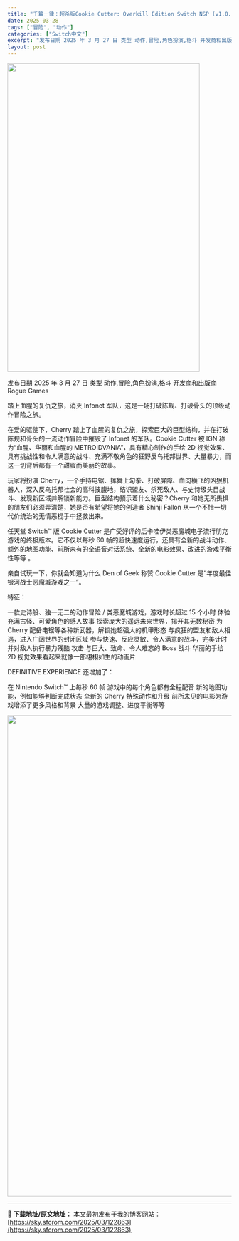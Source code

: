 ```yaml
---
title: "千篇一律：超杀版Cookie Cutter: Overkill Edition Switch NSP (v1.0.0)中文"
date: 2025-03-28
tags: ["冒险", "动作"]
categories: ["Switch中文"]
excerpt: "发布日期 2025 年 3 月 27 日 类型 动作,冒险,角色扮演,格斗 开发商和出版商 Rogue Games 踏上血腥的复仇之旅，消灭 Infonet 军队，这是一场打破陈规、打破骨头的顶级动作冒险之旅。 在爱的驱使下，Cherry 踏上了血腥的复仇之旅，探索巨大的巨型结构，并在打破陈规和骨头&hellip;"
layout: post
---
```


<img class="aligncenter size-full wp-image-122867" src="https://sky.sfcrom.com/wp-content/uploads/2025/03/2025032813485698.webp" alt="" width="432" height="692" />

发布日期 2025 年 3 月 27 日
类型 动作,冒险,角色扮演,格斗
开发商和出版商 Rogue Games

踏上血腥的复仇之旅，消灭 Infonet 军队，这是一场打破陈规、打破骨头的顶级动作冒险之旅。

在爱的驱使下，Cherry 踏上了血腥的复仇之旅，探索巨大的巨型结构，并在打破陈规和骨头的一流动作冒险中摧毁了 Infonet 的军队。Cookie Cutter 被 IGN 称为“血腥、华丽和血腥的 METROIDVANIA”，具有精心制作的手绘 2D 视觉效果、具有挑战性和令人满意的战斗、充满不敬角色的狂野反乌托邦世界、大量暴力，而这一切背后都有一个甜蜜而美丽的故事。

玩家将扮演 Cherry，一个手持电锯、挥舞上勾拳、打破屏障、血肉横飞的凶狠机器人，深入反乌托邦社会的高科技腹地，结识盟友、杀死敌人、与史诗级头目战斗、发现新区域并解锁新能力。巨型结构预示着什么秘密？Cherry 和她无所畏惧的朋友们必须弄清楚，她是否有希望将她的创造者 Shinji Fallon 从一个不惜一切代价统治的无情恶棍手中拯救出来。

任天堂 Switch™ 版 Cookie Cutter 是广受好评的后卡哇伊类恶魔城电子流行朋克游戏的终极版本。它不仅以每秒 60 帧的超快速度运行，还具有全新的战斗动作、额外的地图功能、前所未有的全语音对话系统、全新的电影效果、改进的游戏平衡性等等
。

亲自试玩一下，你就会知道为什么 Den of Geek 称赞 Cookie Cutter 是“年度最佳银河战士恶魔城游戏之一”。

特征：

一款史诗般、独一无二的动作冒险 / 类恶魔城游戏，游戏时长超过 15 个小时
体验充满古怪、可爱角色的感人故事
探索庞大的遥远未来世界，揭开其无数秘密
为 Cherry 配备电锯等各种新武器，解锁她超强大的机甲形态
与疯狂的盟友和敌人相遇，进入广阔世界的封闭区域
参与快速、反应灵敏、令人满意的战斗，完美计时并对敌人执行暴力残酷
攻击 与巨大、致命、令人难忘的 Boss
战斗 华丽的手绘 2D 视觉效果看起来就像一部栩栩如生的动画片

DEFINITIVE EXPERIENCE 还增加了：

在 Nintendo Switch™ 上每秒 60 帧
游戏中的每个角色都有全程配音
新的地图功能，例如能够判断完成状态
全新的 Cherry 特殊动作和升级
前所未见的电影为游戏增添了更多风格和背景
大量的游戏调整、进度平衡等等

<img class="aligncenter size-full wp-image-122865" src="https://sky.sfcrom.com/wp-content/uploads/2025/03/2025032813485445.webp" alt="" width="1920" height="1080" />

---
📖 **下载地址/原文地址：** 本文最初发布于我的博客网站：[https://sky.sfcrom.com/2025/03/122863](https://sky.sfcrom.com/2025/03/122863)
